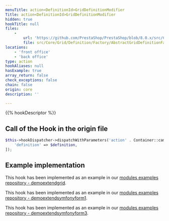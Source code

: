 ```yaml
---
menuTitle: action<DefinitionId>GridDefinitionModifier
Title: action<DefinitionId>GridDefinitionModifier
hidden: true
hookTitle: null
files:
    -
        url: 'https://github.com/PrestaShop/PrestaShop/blob/8.0.x/src/Core/Grid/Definition/Factory/AbstractGridDefinitionFactory.php'
        file: src/Core/Grid/Definition/Factory/AbstractGridDefinitionFactory.php
locations:
    - 'front office'
    - 'back office'
type: action
hookAliases: null
hasExample: true
array_return: false
check_exceptions: false
chain: false
origin: core
description: ''

---
```


{{% hookDescriptor %}}

## Call of the Hook in the origin file

```php
$this->hookDispatcher->dispatchWithParameters('action' . Container::camelize($definition->getId()) . 'GridDefinitionModifier', [
    'definition' => $definition,
]);
```

## Example implementation

This hook has been implemented as an example in our [modules examples repository - demoextendgrid](https://github.com/PrestaShop/example-modules/tree/master/demoextendgrid).

This hook has been implemented as an example in our [modules examples repository - demoextendsymfonyform1](https://github.com/PrestaShop/example-modules/tree/master/demoextendsymfonyform1).

This hook has been implemented as an example in our [modules examples repository - demoextendsymfonyform3](https://github.com/PrestaShop/example-modules/tree/master/demoextendsymfonyform3).
